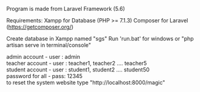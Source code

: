 Program is made from Laravel Framework (5.6)

Requirements: Xampp for Database (PHP >= 7.1.3) Composer for Laravel (https://getcomposer.org/)

Create database in Xampp named "sgs"
Run 'run.bat' for windows or "php artisan serve in terminal/console"

admin account - user : admin <br />
teacher account - user : teacher1, teacher2 .... teacher5 <br />
student account - user : student1, student2 .... student50 <br />
password for all - pass: 12345 <br />
to reset the system website type "http://localhost:8000/magic"